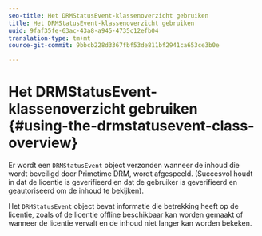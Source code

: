 ```yaml
---
seo-title: Het DRMStatusEvent-klassenoverzicht gebruiken
title: Het DRMStatusEvent-klassenoverzicht gebruiken
uuid: 9faf35fe-63ac-43a8-a945-4735c12efb04
translation-type: tm+mt
source-git-commit: 9bbcb228d3367fbf53de811bf2941ca653ce3b0e

---
```



# Het DRMStatusEvent-klassenoverzicht gebruiken {#using-the-drmstatusevent-class-overview}

Er wordt een `DRMStatusEvent` object verzonden wanneer de inhoud die wordt beveiligd door Primetime DRM, wordt afgespeeld. (Succesvol houdt in dat de licentie is geverifieerd en dat de gebruiker is geverifieerd en geautoriseerd om de inhoud te bekijken).

Het `DRMStatusEvent` object bevat informatie die betrekking heeft op de licentie, zoals of de licentie offline beschikbaar kan worden gemaakt of wanneer de licentie vervalt en de inhoud niet langer kan worden bekeken.
